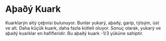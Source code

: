 # Aþaðý Kuark

Kuarklarýn altý çeþnisi bulunuyor. Bunlar yukarý, aþaðý, garip, týlsým, üst ve
alt. Daha küçük kuark, daha fazla kütleli oluyor. Sonuç olarak, yukarý ve aþaðý
kuarklar en hafifleridir. Bu aþaðý kuark -1/3 yüküne sahiptir.
